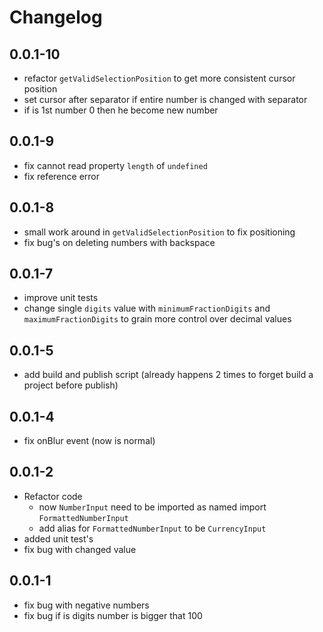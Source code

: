 # Changelog 
## 0.0.1-10
* refactor `getValidSelectionPosition` to get more consistent cursor position  
* set cursor after separator if entire number is changed with separator
* if is 1st number 0 then he become new number

## 0.0.1-9
* fix cannot read property `length` of `undefined`
* fix reference error

## 0.0.1-8
* small work around in `getValidSelectionPosition` to fix positioning  
* fix bug's on deleting numbers with backspace  

## 0.0.1-7
* improve unit tests
* change single `digits` value with `minimumFractionDigits` and `maximumFractionDigits` to grain more control over decimal values  

## 0.0.1-5
* add build and publish script (already happens 2 times to forget build a project before publish)

## 0.0.1-4
* fix onBlur event (now is normal)

## 0.0.1-2
* Refactor code
  * now `NumberInput` need to be imported as named import `FormattedNumberInput`
  * add alias for `FormattedNumberInput`  to be `CurrencyInput`
* added unit test's
* fix bug with changed value

## 0.0.1-1
* fix bug with negative numbers
* fix bug if is digits number is bigger that 100